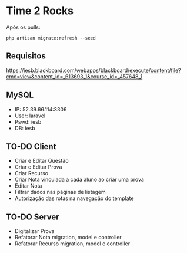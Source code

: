 # Time 2 Rocks
Após os pulls:
```
php artisan migrate:refresh --seed
```

## Requisitos
https://iesb.blackboard.com/webapps/blackboard/execute/content/file?cmd=view&content_id=_613693_1&course_id=_457648_1

## MySQL
* IP: 52.39.66.114:3306
* User: laravel
* Pswd: iesb
* DB: iesb

## TO-DO Client
* Criar e Editar Questão
* Criar e Editar Prova
* Criar Recurso
* Criar Nota vinculada a cada aluno ao criar uma prova
* Editar Nota
* Filtrar dados nas páginas de listagem
* Autorização das rotas na navegação do template

## TO-DO Server
* Digitalizar Prova
* Refatorar Nota migration, model e controller
* Refatorar Recurso migration, model e controller
